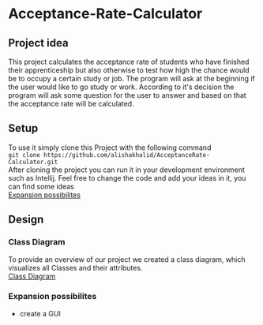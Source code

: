 # Acceptance-Rate-Calculator
## Project idea
This project calculates the acceptance rate of students who have finished their apprenticeship but also otherwise to test how high the chance would be to occupy a certain study or job. The program will ask at the beginning if the user would like to go study or work. According to it's decision the program will ask some question for the user to answer and based on that the acceptance rate will be calculated.
## Setup
To use it simply clone this Project with the following command\
`git clone https://github.com/alishakhalid/AcceptanceRate-Calculator.git`\
After cloning the project you can run it in your development environment such as Intellij. 
Feel free to change the code and add your ideas in it, you can find some ideas <br />
[Expansion possibilites](#expansion-possibilites)
## Design
### Class Diagram
To provide an overview of our project we created a class diagram, which visualizes all Classes and their attributes. <br />
[Class Diagram](https://github.com/alishakhalid/AcceptanceRate-Calculator)
### Expansion possibilites
* create a GUI
